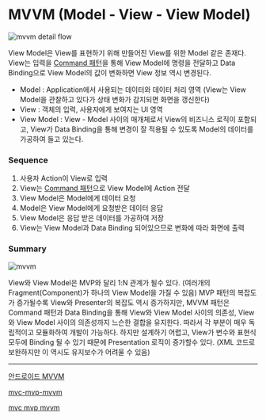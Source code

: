 # MVVM (Model - View - View Model)



![mvvm detail flow](https://media.vlpt.us/images/jojo_devstory/post/5d3e1aa5-28bc-45d3-964f-36e60e4e9088/%EC%BA%A1%EC%B2%98.PNG)

View Model은 View를 표현하기 위해 만들어진 View를 위한 Model 같은 존재다. 
View는 입력을 [Command 패턴](https://github.com/iiaii/gof-design-patterns/tree/master/java-design-patterns/src/%ED%96%89%EB%8F%99%ED%8C%A8%ED%84%B4/command)을 통해 
View Model에 명령을 전달하고 Data Binding으로 View Model의 값이 변화하면 View 정보 역시 변경된다.


- Model : Application에서 사용되는 데이터와 데이터 처리 영역 (View는 View Model을 관찰하고 있다가 상태 변화가 감지되면 화면을 갱신한다)
- View : 객체의 입력, 사용자에게 보여지는 UI 영역
- View Model : View - Model 사이의 매개체로서 View의 비즈니스 로직이 포함되고, View가 Data Binding을 통해 변경이 잘 적용될 수 있도록 Model의 데이터를 가공하여 들고 있는다.


### Sequence

1. 사용자 Action이 View로 입력
2. View는 [Command 패턴](https://github.com/iiaii/gof-design-patterns/tree/master/java-design-patterns/src/%ED%96%89%EB%8F%99%ED%8C%A8%ED%84%B4/command)으로 View Model에 Action 전달
3. View Model은 Model에게 데이터 요청
4. Model은 View Model에게 요청받은 데이터 응답
5. View Model은 응답 받은 데이터를 가공하여 저장
6. View는 View Model과 Data Binding 되어있으므로 변화에 따라 화면에 출력

### Summary 

![mvvm](https://blog.outsider.ne.kr/attach/1/1397658037.png)

View와 View Model은 MVP와 달리 1:N 관계가 될수 있다. (여러개의 Fragment(Component)가 하나의 View Model을 가질 수 있음) 
MVP 패턴의 복잡도가 증가될수록 View와 Presenter의 복잡도 역시 증가하지만, MVVM 패턴은 Command 패턴과 Data Binding을 통해 
View와 View Model 사이의 의존성, View와 View Model 사이의 의존성까지 느슨한 결합을 유지한다. 따라서 각 부분이 매우 독립적이고 모듈화하여 개발이 가능하다. 
하지만 설계하기 어렵고, View가 변수와 표현식 모두에 Binding 될 수 있기 때문에 Presentation 로직이 증가할수 있다. (XML 코드로 보완하지만 이 역시도 유지보수가 어려울 수 있음)



---
[안드로이드 MVVM](https://velog.io/@jojo_devstory/%EC%95%88%EB%93%9C%EB%A1%9C%EC%9D%B4%EB%93%9C-%EC%95%84%ED%82%A4%ED%85%8D%EC%B2%98-%ED%8C%A8%ED%84%B4-MVVM%EC%9D%B4-%EB%AD%98%EA%B9%8C)

[mvc-mvp-mvvm](https://magi82.github.io/android-mvc-mvp-mvvm/)

[mvc mvp mvvm](https://beomy.tistory.com/43)
